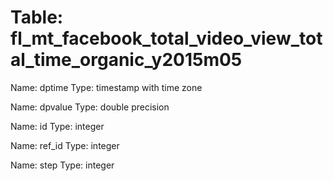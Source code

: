 Table: fl_mt_facebook_total_video_view_total_time_organic_y2015m05
==================================================================

Name: dptime
Type: timestamp with time zone

Name: dpvalue
Type: double precision

Name: id
Type: integer

Name: ref_id
Type: integer

Name: step
Type: integer

